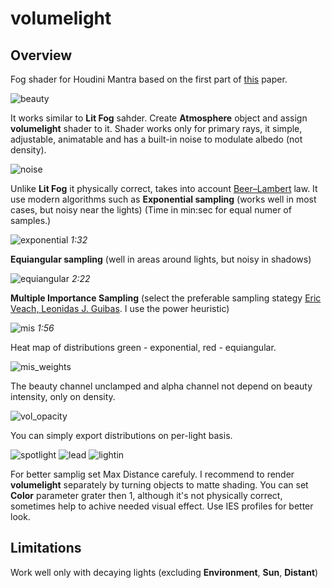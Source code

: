 # volumelight
## Overview
Fog shader for Houdini Mantra based on the first part of [this](https://www.solidangle.com/research/egsr2012_volume.pdf) paper.

![beauty](https://github.com/somesanctus/volumelight/blob/master/img/beauty.jpg)

It works similar to **Lit Fog** sahder. Create **Atmosphere** object and assign **volumelight** shader to it.
Shader works only for primary rays, it simple, adjustable, animatable and has a built-in noise to modulate albedo (not density).

![noise](https://github.com/somesanctus/volumelight/blob/master/img/noise.jpg)

Unlike **Lit Fog** it physically correct, takes into account [Beer–Lambert](https://en.wikipedia.org/wiki/Beer%E2%80%93Lambert_law) law. It use modern algorithms such as **Exponential sampling** (works well in most cases, but noisy near the lights) (Time in min:sec for equal numer of samples.)

![exponential](https://github.com/somesanctus/volumelight/blob/master/img/exponential.jpg) *1:32*

**Equiangular sampling** (well in areas around lights, but noisy in shadows)

![equiangular](https://github.com/somesanctus/volumelight/blob/master/img/equiangular.jpg) *2:22*

**Multiple Importance Sampling** (select the preferable sampling stategy [Eric Veach, Leonidas J. Guibas](https://graphics.stanford.edu/courses/cs348b-03/papers/veach-chapter9.pdf). I use the power heuristic)

![mis](https://github.com/somesanctus/volumelight/blob/master/img/mis.jpg) *1:56*

Heat map of distributions green - exponential, red - equiangular.

![mis_weights](https://github.com/somesanctus/volumelight/blob/master/img/mis_weights.jpg)

The beauty channel unclamped and alpha channel not depend on beauty intensity, only on density.

![vol_opacity](https://github.com/somesanctus/volumelight/blob/master/img/vol_opacity.jpg)

You can simply export distributions on per-light basis.

![spotlight](https://github.com/somesanctus/volumelight/blob/master/img/spotlight.jpg)
![lead](https://github.com/somesanctus/volumelight/blob/master/img/lead.jpg)
![lightin](https://github.com/somesanctus/volumelight/blob/master/img/lightin.jpg)

For better samplig set Max Distance carefuly. I recommend to render **volumelight** separately by turning objects to matte shading. You can set **Color** parameter grater then 1, although it's not physically correct, sometimes help to achive needed visual effect. Use IES profiles for better look.

## Limitations
Work well only with decaying lights (excluding **Environment**, **Sun**, **Distant**)
